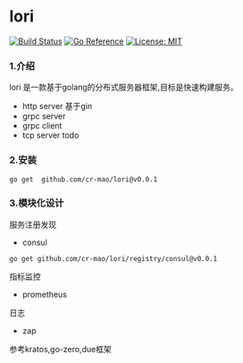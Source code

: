 # lori 

[![Build Status](https://github.com/cr-mao/lori/workflows/Go/badge.svg)](https://github.com/cr-mao/lori/actions)
[![Go Reference](https://pkg.go.dev/badge/github.com/cr-mao/lori.svg)](https://pkg.go.dev/github.com/cr-mao/lori)
[![License: MIT](https://img.shields.io/badge/License-MIT-yellow.svg)](https://opensource.org/licenses/MIT)

### 1.介绍
lori 是一款基于golang的分布式服务器框架,目标是快速构建服务。 
- http server 基于gin 
- grpc server  
- grpc client 
- tcp server todo

### 2.安装
```shell
go get  github.com/cr-mao/lori@v0.0.1
```


### 3.模块化设计 

服务注册发现 
- consul 
```shell
go get github.com/cr-mao/lori/registry/consul@v0.0.1
```

指标监控
- prometheus

日志
- zap 
















  








参考kratos,go-zero,due框架


